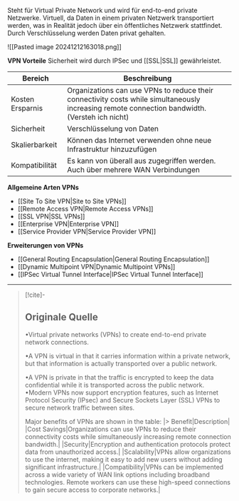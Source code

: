 Steht für Virtual Private Network und wird für end-to-end private Netzwerke. Virtuell, da Daten in einem privaten Netzwerk transportiert werden, was in Realität jedoch über ein öffentliches Netzwerk stattfindet. Durch Verschlüsselung werden Daten privat gehalten.

![[Pasted image 20241212163018.png]]

**VPN Vorteile**
Sicherheit wird durch IPSec und [[SSL|SSL]] gewährleistet.

| Bereich          | Beschreibung                                                                                                                                      |
| ---------------- | ------------------------------------------------------------------------------------------------------------------------------------------------- |
| Kosten Ersparnis | Organizations can use VPNs to reduce their connectivity costs while simultaneously increasing remote connection bandwidth.<br>(Versteh ich nicht) |
| Sicherheit       | Verschlüsselung von Daten                                                                                                                         |
| Skalierbarkeit   | Können das Internet verwenden ohne neue Infrastruktur hinzuzufügen                                                                                |
| Kompatibilität   | Es kann von überall aus zugegriffen werden. Auch über mehrere WAN Verbindungen                                                                    |

**Allgemeine Arten VPNs**
- [[Site To Site VPN|Site to Site VPNs]]
- [[Remote Access VPN|Remote Access VPNs]]
- [[SSL VPN|SSL VPNs]]
- [[Enterprise VPN|Enterprise VPN]]
- [[Service Provider VPN|Service Provider VPN]]

**Erweiterungen von VPNs**
- [[General Routing Encapsulation|General Routing Encapsulation]]
- [[Dynamic Multipoint VPN|Dynamic Multipoint VPNs]]
- [[IPSec Virtual Tunnel Interface|IPSec Virtual Tunnel Interface]]

---

> [!cite]-
> ## Originale Quelle
> •Virtual private networks (VPNs) to create end-to-end private network connections.
>
> •A VPN is virtual in that it carries information within a private network, but that information is actually transported over a public network.
>
> •A VPN is private in that the traffic is encrypted to keep the data confidential while it is transported across the public network.
> •Modern VPNs now support encryption features, such as Internet Protocol Security (IPsec) and Secure Sockets Layer (SSL) VPNs to secure network traffic between sites.
> 
> Major benefits of VPNs are shown in the table: 
|> Benefit|Description|
> |Cost Savings|Organizations can use VPNs to reduce their connectivity costs while simultaneously increasing remote connection bandwidth.|
> |Security|Encryption and authentication protocols protect data from unauthorized access.|
> |Scalability|VPNs allow organizations to use the internet, making it easy to add new users without adding significant infrastructure.|
> |Compatibility|VPNs can be implemented across a wide variety of WAN link options including broadband technologies. Remote workers can use these high-speed connections to gain secure access to corporate networks.|